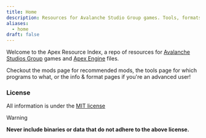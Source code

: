```yaml
---
title: Home
description: Resources for Avalanche Studio Group games. Tools, formats, info, and more
aliases:
  - home
draft: false
---
```

Welcome to the Apex Resource Index, a repo of resources for [Avalanche Studios Group](https://avalanchestudios.com/) games and [Apex Engine](https://avalanchestudios.com/technology) files.

Checkout the mods page for recommended mods, the tools page for which programs to what, or the info & format pages if you're an advanced user!

### License
All information is under the [MIT license](https://choosealicense.com/licenses/mit/)

> [!warning]
> **Never include binaries or data that do not adhere to the above license.**
